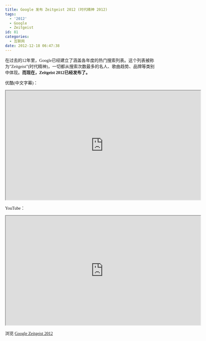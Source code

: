 ```yaml
---
title: Google 发布 Zeitgeist 2012 (时代精神 2012)
tags:
  - '2012'
  - Google
  - Zeitgeist
id: 81
categories:
  - 互联网
date: 2012-12-18 06:47:38
---
```


<span style="font-family: 'Microsoft YaHei'; font-size: 14px;">在过去的12年里，Google已经建立了涵盖各年度的热门搜索列表。这个列表被称为&#8221;Zeitgeist&#8221;(时代精神)，一切都从搜索次数最多的名人、歌曲趋势、品牌等类别中体现。**而现在，Zeitgeist 2012已经发布了。**</span>

<span style="font-family: 'Microsoft YaHei'; font-size: 14px;">优酷(中文字幕)：</span>

<iframe src="http://player.youku.com/embed/XNDg3NjAwNTg4" height="360" width="640"></iframe>

<span style="font-family: 'Microsoft YaHei'; font-size: 14px;">YouTube：</span>

<iframe src="http://www.youtube.com/embed/xY_MUB8adEQ?feature=player_embedded" height="360" width="640"></iframe>

<span style="font-family: 'Microsoft YaHei'; font-size: 14px;">浏览 [Google Zeitgeist 2012](http://www.google.com/zeitgeist/2012/) </span>